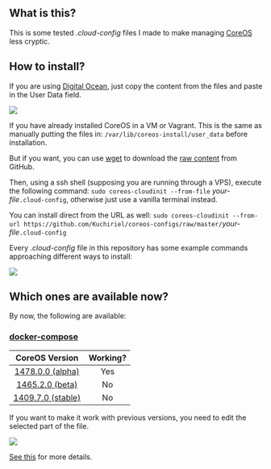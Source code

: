 ## What is this?

This is some tested _.cloud-config_ files I made to make managing [CoreOS](https://coreos.com/why/) less cryptic.

## How to install?

If you are using [Digital Ocean](https://www.digitalocean.com/products/), just copy the content from the files and paste in the User Data field.

![](https://i.imgur.com/0X3jF5t.png)

If you have already installed CoreOS in a VM or Vagrant. This is the same as manually putting the files in: `/var/lib/coreos-install/user_data` before installation.

But if you want, you can use [wget](https://en.wikipedia.org/wiki/Wget) to download the [raw content](https://raw.githubusercontent.com/Kuchiriel/coreos-configs/master/docker-compose.cloud-config) from GitHub.

Then, using a ssh shell (supposing you are running through a VPS), execute the following command: `sudo coreos-cloudinit --from-file` _your-file_`.cloud-config`, otherwise just use a vanilla terminal instead.

You can install direct from the URL as well: `sudo coreos-cloudinit --from-url https://github.com/Kuchiriel/coreos-configs/raw/master/`_your-file_`.cloud-config`

Every _.cloud-config_ file in this repository has some example commands approaching different ways to install:

![](https://i.imgur.com/ko9kUGu.png)

## Which ones are available now?

By now, the following are available:

### [docker-compose](https://github.com/Kuchiriel/coreos-configs/blob/master/docker-compose.cloud-config)

| CoreOS Version | Working? |
| :------------: | :------: |
| [1478.0.0 (alpha)](https://coreos.com/releases/#1478.0.0) | Yes |
| [1465.2.0 (beta)](https://coreos.com/releases/#1465.2.0)  | No  |
| [1409.7.0 (stable)](https://coreos.com/releases/#1409.7.0)| No  |

If you want to make it work with previous versions, you need to edit the selected part of the file.

![](https://i.imgur.com/JZbKTnE.png)

[See this](https://github.com/docker/compose/releases) for more details.

